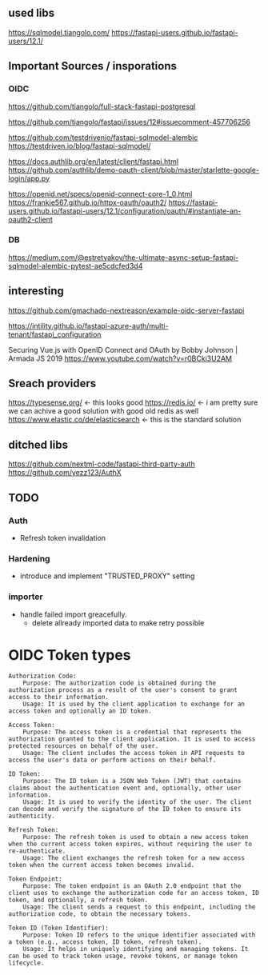 ## used libs

https://sqlmodel.tiangolo.com/
https://fastapi-users.github.io/fastapi-users/12.1/

## Important Sources / insporations

### OIDC
https://github.com/tiangolo/full-stack-fastapi-postgresql

https://github.com/tiangolo/fastapi/issues/12#issuecomment-457706256

https://github.com/testdrivenio/fastapi-sqlmodel-alembic
https://testdriven.io/blog/fastapi-sqlmodel/

https://docs.authlib.org/en/latest/client/fastapi.html
https://github.com/authlib/demo-oauth-client/blob/master/starlette-google-login/app.py

https://openid.net/specs/openid-connect-core-1_0.html
https://frankie567.github.io/httpx-oauth/oauth2/
https://fastapi-users.github.io/fastapi-users/12.1/configuration/oauth/#instantiate-an-oauth2-client

### DB

https://medium.com/@estretyakov/the-ultimate-async-setup-fastapi-sqlmodel-alembic-pytest-ae5cdcfed3d4

## interesting
https://github.com/gmachado-nextreason/example-oidc-server-fastapi

https://intility.github.io/fastapi-azure-auth/multi-tenant/fastapi_configuration

Securing Vue.js with OpenID Connect and OAuth by Bobby Johnson | Armada JS 2019
https://www.youtube.com/watch?v=r0BCki3U2AM

## Sreach providers

https://typesense.org/ <- this looks good
https://redis.io/ <- i am pretty sure we can achive a good solution with good old redis as well
https://www.elastic.co/de/elasticsearch <- this is the standard solution


## ditched libs

https://github.com/nextml-code/fastapi-third-party-auth
https://github.com/yezz123/AuthX

## TODO

### Auth

* Refresh token invalidation

### Hardening 

* introduce and implement "TRUSTED_PROXY" setting

### importer

* handle failed import greacefully.
  * delete allready imported data to make retry possible

# OIDC Token types

    Authorization Code:
        Purpose: The authorization code is obtained during the authorization process as a result of the user's consent to grant access to their information.
        Usage: It is used by the client application to exchange for an access token and optionally an ID token.

    Access Token:
        Purpose: The access token is a credential that represents the authorization granted to the client application. It is used to access protected resources on behalf of the user.
        Usage: The client includes the access token in API requests to access the user's data or perform actions on their behalf.

    ID Token:
        Purpose: The ID token is a JSON Web Token (JWT) that contains claims about the authentication event and, optionally, other user information.
        Usage: It is used to verify the identity of the user. The client can decode and verify the signature of the ID token to ensure its authenticity.

    Refresh Token:
        Purpose: The refresh token is used to obtain a new access token when the current access token expires, without requiring the user to re-authenticate.
        Usage: The client exchanges the refresh token for a new access token when the current access token becomes invalid.

    Token Endpoint:
        Purpose: The token endpoint is an OAuth 2.0 endpoint that the client uses to exchange the authorization code for an access token, ID token, and optionally, a refresh token.
        Usage: The client sends a request to this endpoint, including the authorization code, to obtain the necessary tokens.

    Token ID (Token Identifier):
        Purpose: Token ID refers to the unique identifier associated with a token (e.g., access token, ID token, refresh token).
        Usage: It helps in uniquely identifying and managing tokens. It can be used to track token usage, revoke tokens, or manage token lifecycle.